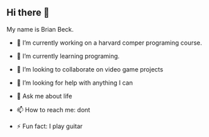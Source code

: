 ## Hi there 👋
 My name is Brian Beck.
 - 🔭 I’m currently working on a harvard comper programing course.
- 🌱 I’m currently learning programing.
- 👯 I’m looking to collaborate on video game projects
- 🤔 I’m looking for help with anything I can
- 💬 Ask me about life
- 📫 How to reach me: dont
  
- ⚡ Fun fact: I play guitar 
<!--
**Bbeck182/Bbeck182** is a ✨ _special_ ✨ repository because its `README.md` (this file) appears on your GitHub profile.

Here are some ideas to get you started:

- 🔭 I’m currently working on ... 
- 🌱 I’m currently learning ...
- 👯 I’m looking to collaborate on ...
- 🤔 I’m looking for help with ...
- 💬 Ask me about ...
- 📫 How to reach me: ...
- 😄 Pronouns: ...
- ⚡ Fun fact: ...
-->
